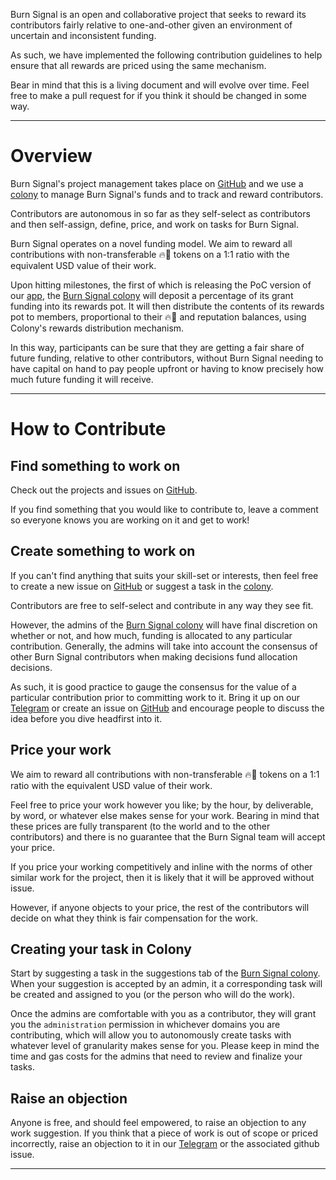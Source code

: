 Burn Signal is an open and collaborative project that seeks to reward its contributors fairly relative to one-and-other given an environment of uncertain and inconsistent funding.

As such, we have implemented the following contribution guidelines to help ensure that all rewards are priced using the same mechanism.

Bear in mind that this is a living document and will evolve over time. Feel free to make a pull request for if you think it should be changed in some way.

---

# Overview
Burn Signal's project management takes place on [GitHub](https://github.com/burnsignal) and we use a [colony](https://colony.io/colony/burn) to manage Burn Signal's funds and to track and reward contributors.

Contributors are autonomous in so far as they self-select as contributors and then self-assign, define, price, and work on tasks for Burn Signal.

Burn Signal operates on a novel funding model. We aim to reward all contributions with non-transferable 🔥🧧 tokens on a 1:1 ratio with the equivalent USD value of their work.

Upon hitting milestones, the first of which is releasing the PoC version of our [app](https://github.com/burnsignal/burnsignal), the [Burn Signal colony](https://colony.io/colony/burn) will deposit a percentage of its grant funding into its rewards pot. It will then distribute the contents of its rewards pot to members, proportional to their 🔥🧧 and reputation balances, using Colony's rewards distribution mechanism.

In this way, participants can be sure that they are getting a fair share of future funding, relative to other contributors, without Burn Signal needing to have capital on hand to pay people upfront or having to know precisely how much future funding it will receive.

---

# How to Contribute
## Find something to work on
Check out the projects and issues on [GitHub](https://github.com/burnsignal).

If you find something that you would like to contribute to, leave a comment so everyone knows you are working on it and get to work!

## Create something to work on
If you can't find anything that suits your skill-set or interests, then feel free to create a new issue on [GitHub](https://github.com/BurnerVote) or suggest a task in the [colony](https://colony.io/colony/burn).

Contributors are free to self-select and contribute in any way they see fit.

However, the admins of the [Burn Signal colony](https://colony.io/colony/burn) will have final discretion on whether or not, and how much, funding is allocated to any particular contribution. Generally, the admins will take into account the consensus of other Burn Signal contributors when making decisions fund allocation decisions.

As such, it is good practice to gauge the consensus for the value of a particular contribution prior to committing work to it. Bring it up on our [Telegram](https://t.me/burnsignal) or create an issue on [GitHub](https://github.com/BurnerVote) and encourage people to discuss the idea before you dive headfirst into it.

## Price your work
We aim to reward all contributions with non-transferable 🔥🧧 tokens on a 1:1 ratio with the equivalent USD value of their work.

Feel free to price your work however you like; by the hour, by deliverable, by word, or whatever else makes sense for your work. Bearing in mind that these prices are fully transparent (to the world and to the other contributors) and there is no guarantee that the Burn Signal team will accept your price.

If you price your working competitively and inline with the norms of other similar work for the project, then it is likely that it will be approved without issue.

However, if anyone objects to your price, the rest of the contributors will decide on what they think is fair compensation for the work.

## Creating your task in Colony
Start by suggesting a task in the suggestions tab of the [Burn Signal colony](https://colony.io/colony/burn).
When your suggestion is accepted by an admin, it a corresponding task will be created and assigned to you (or the person who will do the work).

Once the admins are comfortable with you as a contributor, they will grant you the `administration` permission in whichever domains you are contributing, which will allow you to autonomously create tasks with whatever level of granularity makes sense for you. Please keep in mind the time and gas costs for the admins that need to review and finalize your tasks.


## Raise an objection
Anyone is free, and should feel empowered, to raise an objection to any work suggestion. If you think that a piece of work is out of scope or priced incorrectly, raise an objection to it in our [Telegram](https://t.me/burnsignal) or the associated github issue.

---
